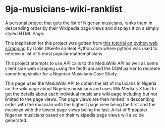 # 9ja-musicians-wiki-ranklist
A personal project that gets the list of Nigerian musicians, ranks them in descending order by their Wikipedia page views and displays it on a simply styled HTML Page.

This inspiration for this project was gotten from [this tutorial on python web scrapping](https://realpython.com/python-web-scraping-practical-introduction/) by Colin OKeefe on Real Python.com where python was used to retreive a list of 5 most popular mathematicians. 

This project attempts to use API calls to the MediaWiki API as well as some client side web scraping using the fecth api and the DOM parser to recreate something similar for a Nigerian Musicians Case Study

This page uses the MediaWiki API to obtain the list of musicians in Nigeria on the wiki page about Nigerian musicians and uses WikiMedia's XTool to get the details about each individual musicians wiki page including but not limited to the page views.
The page views are then ranked in descending order with the musician with the highest page view being the first and the musician with the lowest page views being the last. A list of 5 popular Nigerian musicians based on their wikipedia page views will also be generated.
